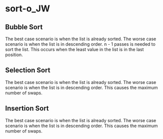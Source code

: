 # sort-o_JW

## Bubble Sort 
The best case scenario is when the list is already sorted. 
The worse case scenario is when the list is in descending order. n - 1 passes is needed to sort the list. This occurs when the least value in the list is in the last position. 

## Selection Sort 
The best case scenario is when the list is already sorted. 
The worse case scenario is when the list is in descending order. This causes the maximum number of swaps. 

## Insertion Sort 
The best case scenario is when the list is already sorted. 
The worse case scenario is when the list is in descending order. This causes the maximum number of swaps. 
